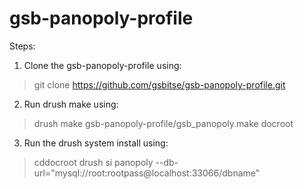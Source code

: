 gsb-panopoly-profile
====================

Steps:

1. Clone the gsb-panopoly-profile using:

> git clone https://github.com/gsbitse/gsb-panopoly-profile.git

2. Run drush make using:

> drush make gsb-panopoly-profile/gsb_panopoly.make docroot

3. Run the drush system install using:

> cddocroot
> drush si panopoly --db-url="mysql://root:rootpass@localhost:33066/dbname"


